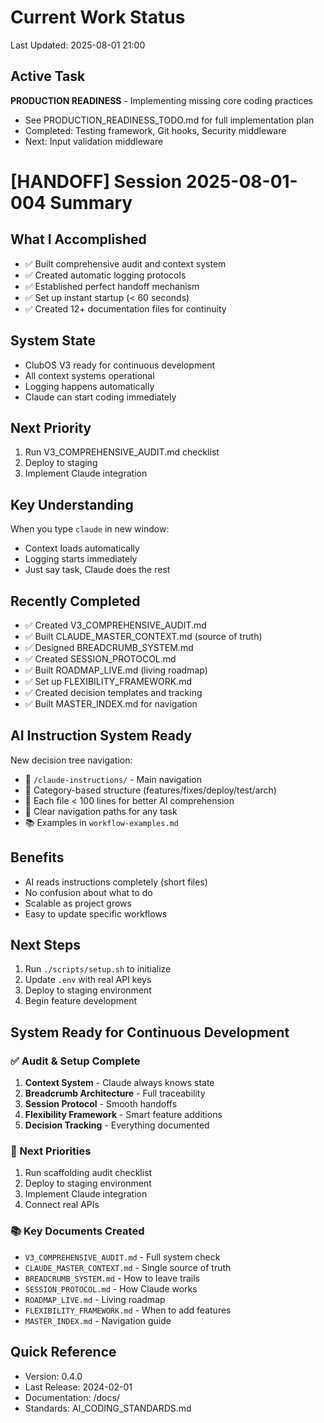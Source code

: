 # Current Work Status
Last Updated: 2025-08-01 21:00

## Active Task
**PRODUCTION READINESS** - Implementing missing core coding practices
- See PRODUCTION_READINESS_TODO.md for full implementation plan
- Completed: Testing framework, Git hooks, Security middleware
- Next: Input validation middleware

[HANDOFF] Session 2025-08-01-004 Summary
========================================

## What I Accomplished
- ✅ Built comprehensive audit and context system
- ✅ Created automatic logging protocols
- ✅ Established perfect handoff mechanism
- ✅ Set up instant startup (< 60 seconds)
- ✅ Created 12+ documentation files for continuity

## System State
- ClubOS V3 ready for continuous development
- All context systems operational
- Logging happens automatically
- Claude can start coding immediately

## Next Priority
1. Run V3_COMPREHENSIVE_AUDIT.md checklist
2. Deploy to staging
3. Implement Claude integration

## Key Understanding
When you type `claude` in new window:
- Context loads automatically
- Logging starts immediately
- Just say task, Claude does the rest

## Recently Completed
- ✅ Created V3_COMPREHENSIVE_AUDIT.md
- ✅ Built CLAUDE_MASTER_CONTEXT.md (source of truth)
- ✅ Designed BREADCRUMB_SYSTEM.md
- ✅ Created SESSION_PROTOCOL.md
- ✅ Built ROADMAP_LIVE.md (living roadmap)
- ✅ Set up FLEXIBILITY_FRAMEWORK.md
- ✅ Created decision templates and tracking
- ✅ Built MASTER_INDEX.md for navigation

## AI Instruction System Ready
New decision tree navigation:
- 📁 `/claude-instructions/` - Main navigation
- 🎯 Category-based structure (features/fixes/deploy/test/arch)
- 📄 Each file < 100 lines for better AI comprehension
- 🔀 Clear navigation paths for any task
- 📚 Examples in `workflow-examples.md`

## Benefits
- AI reads instructions completely (short files)
- No confusion about what to do
- Scalable as project grows
- Easy to update specific workflows

## Next Steps
1. Run `./scripts/setup.sh` to initialize
2. Update `.env` with real API keys
3. Deploy to staging environment
4. Begin feature development

## System Ready for Continuous Development

### ✅ Audit & Setup Complete
1. **Context System** - Claude always knows state
2. **Breadcrumb Architecture** - Full traceability  
3. **Session Protocol** - Smooth handoffs
4. **Flexibility Framework** - Smart feature additions
5. **Decision Tracking** - Everything documented

### 🎯 Next Priorities
1. Run scaffolding audit checklist
2. Deploy to staging environment
3. Implement Claude integration
4. Connect real APIs

### 📚 Key Documents Created
- `V3_COMPREHENSIVE_AUDIT.md` - Full system check
- `CLAUDE_MASTER_CONTEXT.md` - Single source of truth
- `BREADCRUMB_SYSTEM.md` - How to leave trails
- `SESSION_PROTOCOL.md` - How Claude works
- `ROADMAP_LIVE.md` - Living roadmap
- `FLEXIBILITY_FRAMEWORK.md` - When to add features
- `MASTER_INDEX.md` - Navigation guide

## Quick Reference
- Version: 0.4.0
- Last Release: 2024-02-01
- Documentation: /docs/
- Standards: AI_CODING_STANDARDS.md
